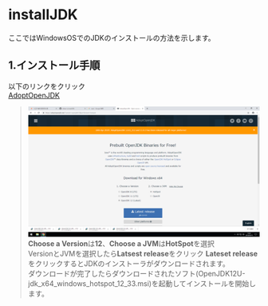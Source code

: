 # installJDK

ここではWindowsOSでのJDKのインストールの方法を示します。

## 1.インストール手順
以下のリンクをクリック  
[AdoptOpenJDK](https://adoptopenjdk.net/)
>![AdoptOpenJDK](https://github.com/shikari-s/installJDK/blob/master/AdoptOpenJDK.png)
>**Choose a Version**は**12**、**Choose a JVM**は**HotSpot**を選択  
VersionとJVMを選択したら**Latsest release**をクリック
**Lateset release**をクリックするとJDKのインストーラがダウンロードされます。  
ダウンロードが完了したらダウンロードされたソフト(OpenJDK12U-jdk_x64_windows_hotspot_12_33.msi)を起動してインストールを開始します。
